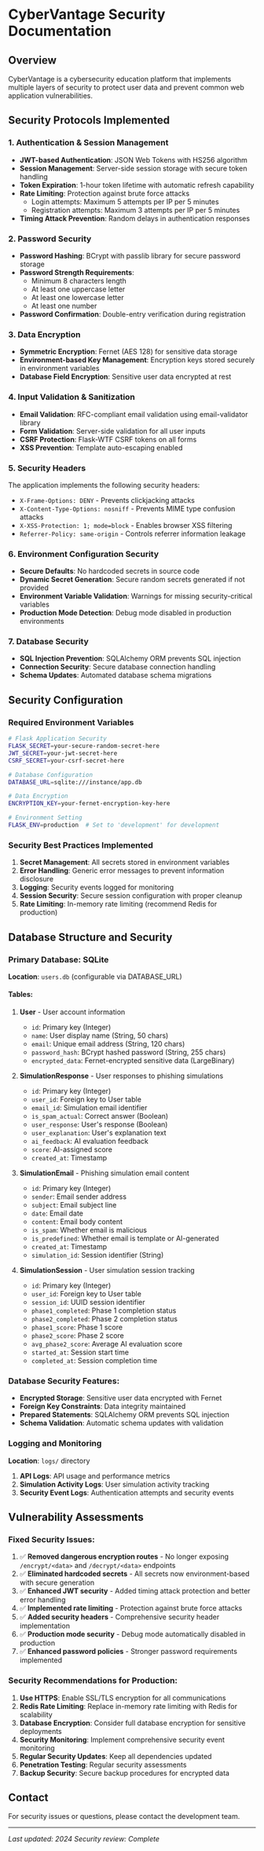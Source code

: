 # CyberVantage Security Documentation

## Overview
CyberVantage is a cybersecurity education platform that implements multiple layers of security to protect user data and prevent common web application vulnerabilities.

## Security Protocols Implemented

### 1. Authentication & Session Management
- **JWT-based Authentication**: JSON Web Tokens with HS256 algorithm
- **Session Management**: Server-side session storage with secure token handling
- **Token Expiration**: 1-hour token lifetime with automatic refresh capability
- **Rate Limiting**: Protection against brute force attacks
  - Login attempts: Maximum 5 attempts per IP per 5 minutes
  - Registration attempts: Maximum 3 attempts per IP per 5 minutes
- **Timing Attack Prevention**: Random delays in authentication responses

### 2. Password Security
- **Password Hashing**: BCrypt with passlib library for secure password storage
- **Password Strength Requirements**:
  - Minimum 8 characters length
  - At least one uppercase letter
  - At least one lowercase letter  
  - At least one number
- **Password Confirmation**: Double-entry verification during registration

### 3. Data Encryption
- **Symmetric Encryption**: Fernet (AES 128) for sensitive data storage
- **Environment-based Key Management**: Encryption keys stored securely in environment variables
- **Database Field Encryption**: Sensitive user data encrypted at rest

### 4. Input Validation & Sanitization
- **Email Validation**: RFC-compliant email validation using email-validator library
- **Form Validation**: Server-side validation for all user inputs
- **CSRF Protection**: Flask-WTF CSRF tokens on all forms
- **XSS Prevention**: Template auto-escaping enabled

### 5. Security Headers
The application implements the following security headers:
- `X-Frame-Options: DENY` - Prevents clickjacking attacks
- `X-Content-Type-Options: nosniff` - Prevents MIME type confusion attacks
- `X-XSS-Protection: 1; mode=block` - Enables browser XSS filtering
- `Referrer-Policy: same-origin` - Controls referrer information leakage

### 6. Environment Configuration Security
- **Secure Defaults**: No hardcoded secrets in source code
- **Dynamic Secret Generation**: Secure random secrets generated if not provided
- **Environment Variable Validation**: Warnings for missing security-critical variables
- **Production Mode Detection**: Debug mode disabled in production environments

### 7. Database Security
- **SQL Injection Prevention**: SQLAlchemy ORM prevents SQL injection
- **Connection Security**: Secure database connection handling
- **Schema Updates**: Automated database schema migrations

## Security Configuration

### Required Environment Variables
```bash
# Flask Application Security
FLASK_SECRET=your-secure-random-secret-here
JWT_SECRET=your-jwt-secret-here
CSRF_SECRET=your-csrf-secret-here

# Database Configuration
DATABASE_URL=sqlite:///instance/app.db

# Data Encryption
ENCRYPTION_KEY=your-fernet-encryption-key-here

# Environment Setting
FLASK_ENV=production  # Set to 'development' for development
```

### Security Best Practices Implemented
1. **Secret Management**: All secrets stored in environment variables
2. **Error Handling**: Generic error messages to prevent information disclosure
3. **Logging**: Security events logged for monitoring
4. **Session Security**: Secure session configuration with proper cleanup
5. **Rate Limiting**: In-memory rate limiting (recommend Redis for production)

## Database Structure and Security

### Primary Database: SQLite
**Location**: `users.db` (configurable via DATABASE_URL)

#### Tables:
1. **User** - User account information
   - `id`: Primary key (Integer)
   - `name`: User display name (String, 50 chars)
   - `email`: Unique email address (String, 120 chars)
   - `password_hash`: BCrypt hashed password (String, 255 chars)
   - `encrypted_data`: Fernet-encrypted sensitive data (LargeBinary)

2. **SimulationResponse** - User responses to phishing simulations
   - `id`: Primary key (Integer)
   - `user_id`: Foreign key to User table
   - `email_id`: Simulation email identifier
   - `is_spam_actual`: Correct answer (Boolean)
   - `user_response`: User's response (Boolean)
   - `user_explanation`: User's explanation text
   - `ai_feedback`: AI evaluation feedback
   - `score`: AI-assigned score
   - `created_at`: Timestamp

3. **SimulationEmail** - Phishing simulation email content
   - `id`: Primary key (Integer)
   - `sender`: Email sender address
   - `subject`: Email subject line
   - `date`: Email date
   - `content`: Email body content
   - `is_spam`: Whether email is malicious
   - `is_predefined`: Whether email is template or AI-generated
   - `created_at`: Timestamp
   - `simulation_id`: Session identifier (String)

4. **SimulationSession** - User simulation session tracking
   - `id`: Primary key (Integer)
   - `user_id`: Foreign key to User table
   - `session_id`: UUID session identifier
   - `phase1_completed`: Phase 1 completion status
   - `phase2_completed`: Phase 2 completion status
   - `phase1_score`: Phase 1 score
   - `phase2_score`: Phase 2 score
   - `avg_phase2_score`: Average AI evaluation score
   - `started_at`: Session start time
   - `completed_at`: Session completion time

### Database Security Features:
- **Encrypted Storage**: Sensitive user data encrypted with Fernet
- **Foreign Key Constraints**: Data integrity maintained
- **Prepared Statements**: SQLAlchemy ORM prevents SQL injection
- **Schema Validation**: Automatic schema updates with validation

### Logging and Monitoring
**Location**: `logs/` directory

1. **API Logs**: API usage and performance metrics
2. **Simulation Activity Logs**: User simulation activity tracking
3. **Security Event Logs**: Authentication attempts and security events

## Vulnerability Assessments

### Fixed Security Issues:
1. ✅ **Removed dangerous encryption routes** - No longer exposing `/encrypt/<data>` and `/decrypt/<data>` endpoints
2. ✅ **Eliminated hardcoded secrets** - All secrets now environment-based with secure generation
3. ✅ **Enhanced JWT security** - Added timing attack protection and better error handling
4. ✅ **Implemented rate limiting** - Protection against brute force attacks
5. ✅ **Added security headers** - Comprehensive security header implementation
6. ✅ **Production mode security** - Debug mode automatically disabled in production
7. ✅ **Enhanced password policies** - Stronger password requirements implemented

### Security Recommendations for Production:
1. **Use HTTPS**: Enable SSL/TLS encryption for all communications
2. **Redis Rate Limiting**: Replace in-memory rate limiting with Redis for scalability
3. **Database Encryption**: Consider full database encryption for sensitive deployments
4. **Security Monitoring**: Implement comprehensive security event monitoring
5. **Regular Security Updates**: Keep all dependencies updated
6. **Penetration Testing**: Regular security assessments
7. **Backup Security**: Secure backup procedures for encrypted data

## Contact
For security issues or questions, please contact the development team.

---
*Last updated: 2024*
*Security review: Complete*